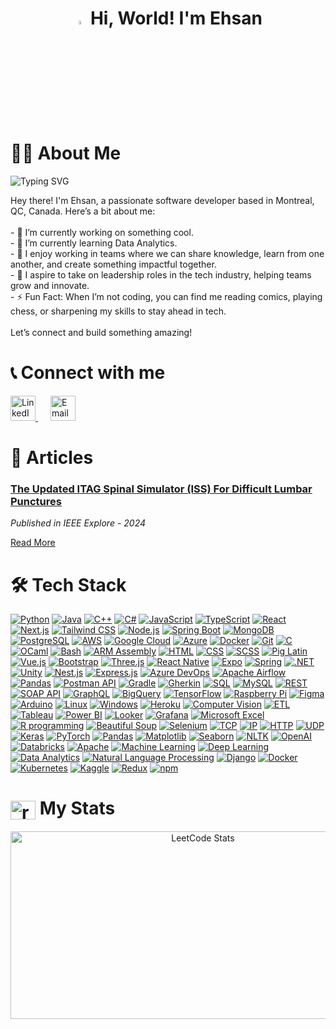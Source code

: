 <!--
**royalblaster/royalblaster** is a ✨ _special_ ✨ repository because its `README.md` (this file) appears on your GitHub profile.

Here are some ideas to get you started:

- 🔭 I’m currently working on ...
- 🌱 I’m currently learning ...
- 👯 I’m looking to collaborate on ...
- 🤔 I’m looking for help with ...
- 💬 Ask me about ...
- 📫 How to reach me: ...
- 😄 Pronouns: ...
- ⚡ Fun fact: ...
-->


<h1 align="center"> <img src="https://media.giphy.com/media/hvRJCLFzcasrR4ia7z/giphy.gif" width="4%"> Hi, World! I'm Ehsan</h1>

 

# 👩‍💻 About Me

![Typing SVG](https://readme-typing-svg.herokuapp.com?font=Fira+Code&pause=1000&color=36BCF7&width=900&lines=Full-Stack+Software+Developer;Aspiring+Machine+Learning+Engineer;Up-and-Coming+Data+Analyst;Leader;Lifelong+Learner;Passionate+About+Leveraging+Data+to+Solve+Real-World+Problems;Team+Player+%26+Collaborator;Committed+to+Self-Improvement;Eager+to+Create+Meaningful+Impact)


<p align="left">
  Hey there! I'm Ehsan, a passionate software developer based in Montreal, QC, Canada. Here’s a bit about me: <br><br>
  - 🔭 I’m currently working on something cool. <br>
  - 🌱 I’m currently learning Data Analytics. <br>
  - 🤝 I enjoy working in teams where we can share knowledge, learn from one another, and create something impactful together. <br>
  - 🌟 I aspire to take on leadership roles in the tech industry, helping teams grow and innovate. <br>
  - ⚡ Fun Fact: When I’m not coding, you can find me reading comics, playing chess, or sharpening my skills to stay ahead in tech. <br><br>
  Let’s connect and build something amazing!
</p>

# 📞 Connect with me

<p>
    <a href="https://www.linkedin.com/in/ehsan-ahmed-515663250/" target="_blank">
      <img src="https://cdn.jsdelivr.net/gh/devicons/devicon/icons/linkedin/linkedin-original.svg" alt="LinkedIn" width="40" />
    </a>
    <a href="mailto:ehsanahmed99@gmail.com" target="_blank" style="margin-left: 20px;">
      <img src="https://cdn-icons-png.flaticon.com/512/732/732200.png" alt="Email" width="40" />
    </a>
  </p>
  

# 📝 Articles

### [The Updated ITAG Spinal Simulator (ISS) For Difficult Lumbar Punctures](https://ieeexplore.ieee.org/document/10782842)
*Published in IEEE Explore - 2024*

[Read More](https://ieeexplore.ieee.org/document/10782842)




# 🛠 Tech Stack

<p>
  <a href="https://www.python.org/" target="_blank"><img alt="Python" src="https://img.shields.io/badge/-Python-3776AB?style=flat-square&logo=python&logoColor=white" /></a>
  <a href="https://www.java.com/" target="_blank"><img alt="Java" src="https://img.shields.io/badge/-Java-007396?style=flat-square&logo=java&logoColor=white" /></a>
  <a href="https://isocpp.org/" target="_blank"><img alt="C++" src="https://img.shields.io/badge/-C++-00599C?style=flat-square&logo=c%2B%2B&logoColor=white" /></a>
  <a href="https://learn.microsoft.com/en-us/dotnet/csharp/" target="_blank"><img alt="C#" src="https://img.shields.io/badge/-C%23-239120?style=flat-square&logo=c-sharp&logoColor=white" /></a>
  <a href="https://developer.mozilla.org/en-US/docs/Web/JavaScript" target="_blank"><img alt="JavaScript" src="https://img.shields.io/badge/-JavaScript-F7DF1E?style=flat-square&logo=javascript&logoColor=black" /></a>
  <a href="https://www.typescriptlang.org/" target="_blank"><img alt="TypeScript" src="https://img.shields.io/badge/-TypeScript-007ACC?style=flat-square&logo=typescript&logoColor=white" /></a>
  <a href="https://react.dev/" target="_blank"><img alt="React" src="https://img.shields.io/badge/-React-45b8d8?style=flat-square&logo=react&logoColor=white" /></a>
  <a href="https://nextjs.org/" target="_blank"><img alt="Next.js" src="https://img.shields.io/badge/-Next.js-000000?style=flat-square&logo=nextdotjs&logoColor=white" /></a>
  <a href="https://tailwindcss.com/" target="_blank"><img alt="Tailwind CSS" src="https://img.shields.io/badge/-Tailwind_CSS-38B2AC?style=flat-square&logo=tailwind-css&logoColor=white" /></a>
  <a href="https://nodejs.org/" target="_blank"><img alt="Node.js" src="https://img.shields.io/badge/-Node.js-43853d?style=flat-square&logo=node.js&logoColor=white" /></a>
  <a href="https://spring.io/projects/spring-boot" target="_blank"><img alt="Spring Boot" src="https://img.shields.io/badge/-Spring%20Boot-6DB33F?style=flat-square&logo=spring-boot&logoColor=white" /></a>
  <a href="https://www.mongodb.com/" target="_blank"><img alt="MongoDB" src="https://img.shields.io/badge/-MongoDB-13aa52?style=flat-square&logo=mongodb&logoColor=white" /></a>
  <a href="https://www.postgresql.org/" target="_blank"><img alt="PostgreSQL" src="https://img.shields.io/badge/-PostgreSQL-336791?style=flat-square&logo=postgresql&logoColor=white" /></a>
  <a href="https://aws.amazon.com/" target="_blank"><img alt="AWS" src="https://img.shields.io/badge/-AWS-232F3E?style=flat-square&logo=amazon-aws&logoColor=white" /></a>
  <a href="https://cloud.google.com/" target="_blank"><img alt="Google Cloud" src="https://img.shields.io/badge/-Google%20Cloud-4285F4?style=flat-square&logo=google-cloud&logoColor=white" /></a>
  <a href="https://azure.microsoft.com/" target="_blank"><img alt="Azure" src="https://img.shields.io/badge/-Azure-0078D4?style=flat-square&logo=microsoft-azure&logoColor=white" /></a>
  <a href="https://www.docker.com/" target="_blank"><img alt="Docker" src="https://img.shields.io/badge/-Docker-2496ED?style=flat-square&logo=docker&logoColor=white" /></a>
  <a href="https://git-scm.com/" target="_blank"><img alt="Git" src="https://img.shields.io/badge/-Git-F05032?style=flat-square&logo=git&logoColor=white" /></a>
  <a href="https://devdocs.io/c/" target="_blank"><img alt="C" src="https://img.shields.io/badge/-C-A8B9CC?style=flat-square&logo=c&logoColor=white" /></a>
  <a href="https://ocaml.org/" target="_blank"><img alt="OCaml" src="https://img.shields.io/badge/-OCaml-3B6AA0?style=flat-square&logo=ocaml&logoColor=white" /></a>
  <a href="https://www.gnu.org/software/bash/" target="_blank"><img alt="Bash" src="https://img.shields.io/badge/-Bash-4EAA25?style=flat-square&logo=gnu-bash&logoColor=white" /></a>
  <a href="https://developer.arm.com/documentation/107829/0200/Assembly-language-basics" target="_blank"><img alt="ARM Assembly" src="https://img.shields.io/badge/-ARM%20Assembly-A3AA00?style=flat-square&logo=arm&logoColor=white" /></a>
  <a href="https://developer.mozilla.org/en-US/docs/Web/HTML" target="_blank"><img alt="HTML" src="https://img.shields.io/badge/-HTML-E34F26?style=flat-square&logo=html5&logoColor=white" /></a>
  <a href="https://developer.mozilla.org/en-US/docs/Web/CSS" target="_blank"><img alt="CSS" src="https://img.shields.io/badge/-CSS-1572B6?style=flat-square&logo=css3&logoColor=white" /></a>
  <a href="https://sass-lang.com/" target="_blank"><img alt="SCSS" src="https://img.shields.io/badge/-SCSS-CC6699?style=flat-square&logo=sass&logoColor=white" /></a>
  <a href="https://pig.apache.org/docs/latest/index.html" target="_blank"><img alt="Pig Latin" src="https://img.shields.io/badge/-Pig%20Latin-FFDB58?style=flat-square&logo=pig&logoColor=black" /></a>
  <a href="https://vuejs.org/" target="_blank"><img alt="Vue.js" src="https://img.shields.io/badge/-Vue.js-4FC08D?style=flat-square&logo=vue.js&logoColor=white" /></a>
  <a href="https://getbootstrap.com/" target="_blank"><img alt="Bootstrap" src="https://img.shields.io/badge/-Bootstrap-7952B3?style=flat-square&logo=bootstrap&logoColor=white" /></a>
  <a href="https://threejs.org/" target="_blank"><img alt="Three.js" src="https://img.shields.io/badge/-Three.js-000000?style=flat-square&logo=three.js&logoColor=white" /></a>
  <a href="https://reactnative.dev/" target="_blank"><img alt="React Native" src="https://img.shields.io/badge/-React%20Native-61DAFB?style=flat-square&logo=react&logoColor=white" /></a>
  <a href="https://expo.dev/" target="_blank"><img alt="Expo" src="https://img.shields.io/badge/-Expo-000020?style=flat-square&logo=expo&logoColor=white" /></a>
  <a href="https://spring.io/" target="_blank"><img alt="Spring" src="https://img.shields.io/badge/-Spring-6DB33F?style=flat-square&logo=spring&logoColor=white" /></a>
  <a href="https://dotnet.microsoft.com/" target="_blank"><img alt=".NET" src="https://img.shields.io/badge/-NET-512BD4?style=flat-square&logo=.net&logoColor=white" /></a>
  <a href="https://unity.com/" target="_blank"><img alt="Unity" src="https://img.shields.io/badge/-Unity-000000?style=flat-square&logo=unity&logoColor=white" /></a>
  <a href="https://nestjs.com/" target="_blank"><img alt="Nest.js" src="https://img.shields.io/badge/-Nest.js-E0234E?style=flat-square&logo=nestjs&logoColor=white" /></a>
  <a href="https://expressjs.com/" target="_blank"><img alt="Express.js" src="https://img.shields.io/badge/-Express.js-000000?style=flat-square&logo=express&logoColor=white" /></a>
  <a href="https://azure.microsoft.com/" target="_blank"><img alt="Azure DevOps" src="https://img.shields.io/badge/-Azure%20DevOps-0078D4?style=flat-square&logo=microsoft-azure&logoColor=white" /></a>
  <a href="https://airflow.apache.org/" target="_blank"><img alt="Apache Airflow" src="https://img.shields.io/badge/-Apache%20Airflow-017CEE?style=flat-square&logo=apache-airflow&logoColor=white" /></a>
  <a href="https://pandas.pydata.org/" target="_blank"><img alt="Pandas" src="https://img.shields.io/badge/-Pandas-150458?style=flat-square&logo=pandas&logoColor=white" /></a>
  <a href="https://www.postman.com/" target="_blank"><img alt="Postman API" src="https://img.shields.io/badge/-Postman-FF6C37?style=flat-square&logo=postman&logoColor=white" /></a>
  <a href="https://gradle.org/" target="_blank"><img alt="Gradle" src="https://img.shields.io/badge/-Gradle-02303A?style=flat-square&logo=gradle&logoColor=white" /></a>
  <a href="https://cucumber.io/docs/gherkin/reference/" target="_blank"><img alt="Gherkin" src="https://img.shields.io/badge/-Gherkin-5B8D22?style=flat-square&logo=cucumber&logoColor=white" /></a>
  <a href="https://docs.data.world/documentation/sql/concepts/basic/intro.html" target="_blank"><img alt="SQL" src="https://img.shields.io/badge/-SQL-4479A1?style=flat-square&logo=mysql&logoColor=white" /></a>
  <a href="https://www.mysql.com/" target="_blank"><img alt="MySQL" src="https://img.shields.io/badge/-MySQL-4479A1?style=flat-square&logo=mysql&logoColor=white" /></a>
  <a href="https://restfulapi.net/" target="_blank"><img alt="REST" src="https://img.shields.io/badge/-REST-00B4B4?style=flat-square&logo=rest&logoColor=white" /></a>
  <a href="https://www.soapui.org/" target="_blank"><img alt="SOAP API" src="https://img.shields.io/badge/-SOAP%20API-1C6F99?style=flat-square&logo=soapui&logoColor=white" /></a>
  <a href="https://graphql.org/" target="_blank"><img alt="GraphQL" src="https://img.shields.io/badge/-GraphQL-E10098?style=flat-square&logo=graphql&logoColor=white" /></a>
  <a href="https://cloud.google.com/bigquery" target="_blank"><img alt="BigQuery" src="https://img.shields.io/badge/-BigQuery-00B5E2?style=flat-square&logo=google-cloud&logoColor=white" /></a>
  <a href="https://www.tensorflow.org/" target="_blank"><img alt="TensorFlow" src="https://img.shields.io/badge/-TensorFlow-FF6F00?style=flat-square&logo=tensorflow&logoColor=white" /></a>
  <a href="https://www.raspberrypi.org/" target="_blank"><img alt="Raspberry Pi" src="https://img.shields.io/badge/-Raspberry%20Pi-A22846?style=flat-square&logo=raspberrypi&logoColor=white" /></a>
  <a href="https://www.figma.com/" target="_blank"><img alt="Figma" src="https://img.shields.io/badge/-Figma-F24E1E?style=flat-square&logo=figma&logoColor=white" /></a>
  <a href="https://www.arduino.cc/" target="_blank"><img alt="Arduino" src="https://img.shields.io/badge/-Arduino-00979D?style=flat-square&logo=arduino&logoColor=white" /></a>
  <a href="https://www.linux.org/" target="_blank"><img alt="Linux" src="https://img.shields.io/badge/-Linux-FCC624?style=flat-square&logo=linux&logoColor=black" /></a>
  <a href="https://www.microsoft.com/en-us/windows" target="_blank"><img alt="Windows" src="https://img.shields.io/badge/-Windows-0078D6?style=flat-square&logo=windows&logoColor=white" /></a>
  <a href="https://www.heroku.com/" target="_blank"><img alt="Heroku" src="https://img.shields.io/badge/-Heroku-430098?style=flat-square&logo=heroku&logoColor=white" /></a>
  <a href="https://azure.microsoft.com/en-us/resources/cloud-computing-dictionary/what-is-computer-vision#object-classification" target="_blank"><img alt="Computer Vision" src="https://img.shields.io/badge/-Computer%20Vision-0094D6?style=flat-square&logo=computer-vision&logoColor=white" /></a>
  <a href="https://aws.amazon.com/what-is/etl/" target="_blank"><img alt="ETL" src="https://img.shields.io/badge/-ETL-DAF7A6?style=flat-square&logo=etl&logoColor=black" /></a>
  <a href="https://www.tableau.com/" target="_blank"><img alt="Tableau" src="https://img.shields.io/badge/-Tableau-E97627?style=flat-square&logo=tableau&logoColor=white" /></a>
  <a href="https://powerbi.microsoft.com/" target="_blank"><img alt="Power BI" src="https://img.shields.io/badge/-Power%20BI-FFBF00?style=flat-square&logo=powerbi&logoColor=black" /></a>
  <a href="https://looker.com/" target="_blank"><img alt="Looker" src="https://img.shields.io/badge/-Looker-0070F3?style=flat-square&logo=looker&logoColor=white" /></a>
  <a href="https://grafana.com/" target="_blank"><img alt="Grafana" src="https://img.shields.io/badge/-Grafana-6B6F7C?style=flat-square&logo=grafana&logoColor=white" /></a>
  <a href="https://www.microsoft.com/en-us/microsoft-365/excel" target="_blank"><img alt="Microsoft Excel" src="https://img.shields.io/badge/-Excel-217346?style=flat-square&logo=microsoft-excel&logoColor=white" /></a>
  <a href="https://www.r-project.org/" target="_blank"><img alt="R programming" src="https://img.shields.io/badge/-R%20programming-276DC3?style=flat-square&logo=r&logoColor=white" /></a>
  <a href="https://www.crummy.com/software/BeautifulSoup/bs4/doc/" target="_blank"><img alt="Beautiful Soup" src="https://img.shields.io/badge/-Beautiful%20Soup-F2A900?style=flat-square&logo=beautiful-soup&logoColor=white" /></a>
  <a href="https://www.selenium.dev/" target="_blank"><img alt="Selenium" src="https://img.shields.io/badge/-Selenium-43B02A?style=flat-square&logo=selenium&logoColor=white" /></a>
  <a href="https://www.ibm.com/docs/fi/aix/7.2?topic=protocol-tcpip-protocols" target="_blank"><img alt="TCP" src="https://img.shields.io/badge/-TCP-0A72A1?style=flat-square&logo=tcp&logoColor=white" /></a>
  <a href="https://www.ibm.com/docs/fi/aix/7.2?topic=protocol-tcpip-protocols" target="_blank"><img alt="IP" src="https://img.shields.io/badge/-IP-FF5722?style=flat-square&logo=ip&logoColor=white" /></a>
  <a href="https://devdocs.io/http/" target="_blank"><img alt="HTTP" src="https://img.shields.io/badge/-HTTP-008C76?style=flat-square&logo=http&logoColor=white" /></a>
  <a href="https://www.ibm.com/docs/en/aix/7.1?topic=protocols-user-datagram-protocol" target="_blank"><img alt="UDP" src="https://img.shields.io/badge/-UDP-FF0000?style=flat-square&logo=udp&logoColor=white" /></a>
  <a href="https://keras.io/" target="_blank"><img alt="Keras" src="https://img.shields.io/badge/-Keras-D00000?style=flat-square&logo=keras&logoColor=white" /></a>
  <a href="https://www.pytorch.org/" target="_blank"><img alt="PyTorch" src="https://img.shields.io/badge/-PyTorch-EE4C2C?style=flat-square&logo=pytorch&logoColor=white" /></a>
  <a href="https://pandas.pydata.org/" target="_blank"><img alt="Pandas" src="https://img.shields.io/badge/-Pandas-150458?style=flat-square&logo=pandas&logoColor=white" /></a>
  <a href="https://matplotlib.org/" target="_blank"><img alt="Matplotlib" src="https://img.shields.io/badge/-Matplotlib-000000?style=flat-square&logo=matplotlib&logoColor=white" /></a>
  <a href="https://seaborn.pydata.org/" target="_blank"><img alt="Seaborn" src="https://img.shields.io/badge/-Seaborn-FF91A4?style=flat-square&logo=seaborn&logoColor=white" /></a>
  <a href="https://www.nltk.org/" target="_blank"><img alt="NLTK" src="https://img.shields.io/badge/-NLTK-1E7C8C?style=flat-square&logo=nltk&logoColor=white" /></a>
  <a href="https://www.openai.com/" target="_blank"><img alt="OpenAI" src="https://img.shields.io/badge/-OpenAI-00A4B8?style=flat-square&logo=openai&logoColor=white" /></a>
  <a href="https://www.databricks.com/" target="_blank"><img alt="Databricks" src="https://img.shields.io/badge/-Databricks-FF5733?style=flat-square&logo=databricks&logoColor=white" /></a>
  <a href="https://www.apache.org/" target="_blank"><img alt="Apache" src="https://img.shields.io/badge/-Apache-3E6E3E?style=flat-square&logo=apache&logoColor=white" /></a>
  <a href="https://scikit-learn.org/" target="_blank"><img alt="Machine Learning" src="https://img.shields.io/badge/-Machine%20Learning-F7931E?style=flat-square&logo=scikit-learn&logoColor=white" /></a>
  <a href="https://scikit-learn.org/" target="_blank"><img alt="Deep Learning" src="https://img.shields.io/badge/-Deep%20Learning-FF6F00?style=flat-square&logo=tensorflow&logoColor=white" /></a>
  <a href="https://www.coursera.org/professional-certificates/google-data-analytics" target="_blank"><img alt="Data Analytics" src="https://img.shields.io/badge/-Data%20Analytics-150458?style=flat-square&logo=pandas&logoColor=white" /></a>
  <a href="https://www.nltk.org/" target="_blank"><img alt="Natural Language Processing" src="https://img.shields.io/badge/-NLP-1E7C8C?style=flat-square&logo=nltk&logoColor=white" /></a>
  <a href="https://www.djangoproject.com/" target="_blank"><img alt="Django" src="https://img.shields.io/badge/-Django-092E20?style=flat-square&logo=django&logoColor=white" /></a>
  <a href="https://www.docker.com/" target="_blank"><img alt="Docker" src="https://img.shields.io/badge/-Docker-2496ED?style=flat-square&logo=docker&logoColor=white" /></a>
  <a href="https://kubernetes.io/" target="_blank"><img alt="Kubernetes" src="https://img.shields.io/badge/-Kubernetes-326CE5?style=flat-square&logo=kubernetes&logoColor=white" /></a>
  <a href="https://www.kaggle.com/" target="_blank"><img alt="Kaggle" src="https://img.shields.io/badge/-Kaggle-20BEFF?style=flat-square&logo=kaggle&logoColor=white" /></a>
  <a href="https://react-redux.js.org/" target="_blank"><img alt="Redux" src="https://img.shields.io/badge/-Redux-764ABC?style=flat-square&logo=redux&logoColor=white" /></a>
  <a href="https://www.npmjs.com/" target="_blank"><img alt="npm" src="https://img.shields.io/badge/-npm-CB3837?style=flat-square&logo=npm&logoColor=white" /></a>
</p>


<h1 align="left"> <a href="https://www.leetcode.com/royalblaster" target="blank"><img align="center" src="https://raw.githubusercontent.com/rahuldkjain/github-profile-readme-generator/master/src/images/icons/Social/leet-code.svg" alt="royalblaster" height="30" width="40" /></a>   My Stats </h1>


<div align="center">
  <a href="https://leetcode.com/royalblaster/">
    <img src="https://leetcard.jacoblin.cool/royalblaster?theme=dark&font=Source%20Code%20Pro" alt="LeetCode Stats" width="600" height="300">
  </a>
</div>

